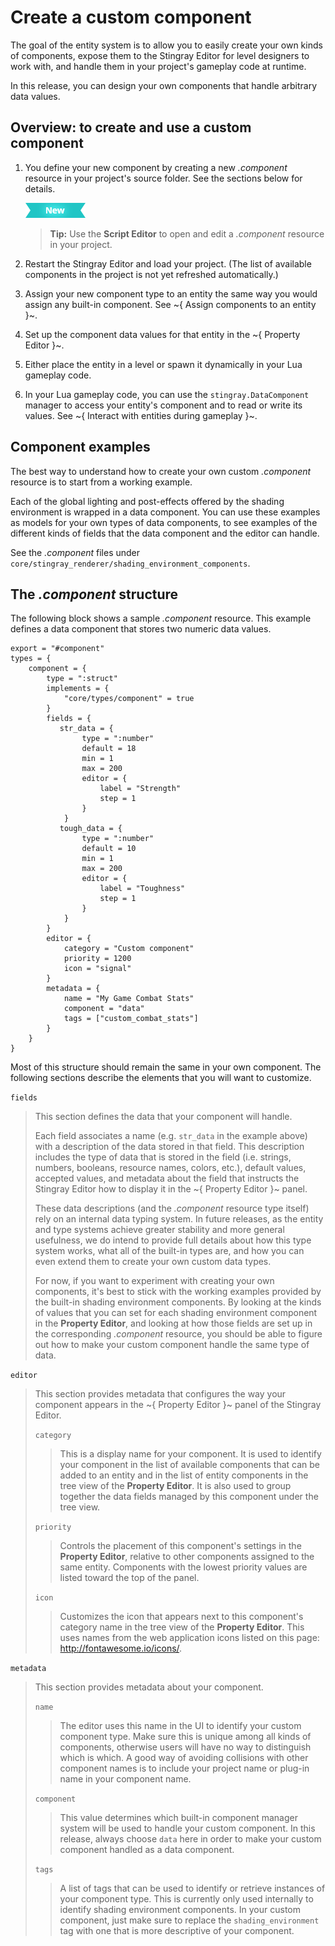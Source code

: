 # Create a custom component

The goal of the entity system is to allow you to easily create your own kinds of components, expose them to the Stingray Editor for level designers to work with, and handle them in your project's gameplay code at runtime.

In this release, you can design your own components that handle arbitrary data values.

## Overview: to create and use a custom component

1.	You define your new component by creating a new *.component* resource in your project's source folder. See the sections below for details.

    [![NEW](../images/new.png "What else is new in v1.8?")](../release_notes/readme_1.8.html)

    >**Tip:** Use the **Script Editor** to open and edit a *.component* resource in your project.

1.	Restart the Stingray Editor and load your project. (The list of available components in the project is not yet refreshed automatically.)

1.	Assign your new component type to an entity the same way you would assign any built-in component. See ~{ Assign components to an entity }~.

1.	Set up the component data values for that entity in the ~{ Property Editor }~.

1.	Either place the entity in a level or spawn it dynamically in your Lua gameplay code.

1.	In your Lua gameplay code, you can use the `stingray.DataComponent` manager to access your entity's component and to read or write its values. See ~{ Interact with entities during gameplay }~.

## Component examples

The best way to understand how to create your own custom *.component* resource is to start from a working example.

Each of the global lighting and post-effects offered by the shading environment is wrapped in a data component. You can use these examples as models for your own types of data components, to see examples of the different kinds of fields that the data component and the editor can handle.

See the *.component* files under `core/stingray_renderer/shading_environment_components`.

## The *.component* structure

The following block shows a sample *.component* resource. This example defines a data component that stores two numeric data values.

~~~{sjson}
export = "#component"
types = {
    component = {
        type = ":struct"
        implements = {
            "core/types/component" = true
        }
        fields = {
           str_data = {
                type = ":number"
                default = 18
                min = 1
                max = 200
                editor = {
                    label = "Strength"
                    step = 1
                }
            }
           tough_data = {
                type = ":number"
                default = 10
                min = 1
                max = 200
                editor = {
                    label = "Toughness"
                    step = 1
                }
            }
        }
        editor = {
            category = "Custom component"
            priority = 1200
            icon = "signal"
        }
        metadata = {
            name = "My Game Combat Stats"
            component = "data"
            tags = ["custom_combat_stats"]
        }
    }
}
~~~

Most of this structure should remain the same in your own component. The following sections describe the elements that you will want to customize.

`fields`

>   This section defines the data that your component will handle.
>
>   Each field associates a name (e.g. `str_data` in the example above) with a description of the data stored in that field. This description includes the type of data that is stored in the field (i.e. strings, numbers, booleans, resource names, colors, etc.), default values, accepted values, and metadata about the field that instructs the Stingray Editor how to display it in the ~{ Property Editor }~ panel.
>
>   These data descriptions (and the *.component* resource type itself) rely on an internal data typing system. In future releases, as the entity and type systems achieve greater stability and more general usefulness, we do intend to provide full details about how this type system works, what all of the built-in types are, and how you can even extend them to create your own custom data types.
>
>   For now, if you want to experiment with creating your own components, it's best to stick with the working examples provided by the built-in shading environment components. By looking at the kinds of values that you can set for each shading environment component in the **Property Editor**, and looking at how those fields are set up in the corresponding *.component* resource, you should be able to figure out how to make your custom component handle the same type of data.

`editor`

>   This section provides metadata that configures the way your component appears in the ~{ Property Editor }~ panel of the Stingray Editor.
>
>   `category`
>
>   >	This is a display name for your component. It is used to identify your component in the list of available components that can be added to an entity and in the list of entity components in the tree view of the **Property Editor**. It is also used to group together the data fields managed by this component under the tree view.
>
>   `priority`
>
>   >	Controls the placement of this component's settings in the **Property Editor**, relative to other components assigned to the same entity. Components with the lowest priority values are listed toward the top of the panel.
>
>   `icon`
>
>   >	Customizes the icon that appears next to this component's category name in the tree view of the **Property Editor**. This uses names from the web application icons listed on this page: <http://fontawesome.io/icons/>.

`metadata`

>   This section provides metadata about your component.
>
>   `name`
>
>   >	The editor uses this name in the UI to identify your custom component type. Make sure this is unique among all kinds of components, otherwise users will have no way to distinguish which is which. A good way of avoiding collisions with other component names is to include your project name or plug-in name in your component name.
>
>   `component`
>
>   >	This value determines which built-in component manager system will be used to handle your custom component. In this release, always choose `data` here in order to make your custom component handled as a data component.
>
>   `tags`
>
>   >	A list of tags that can be used to identify or retrieve instances of your component type. This is currently only used internally to identify shading environment components. In your custom component, just make sure to replace the `shading_environment` tag with one that is more descriptive of your component.
